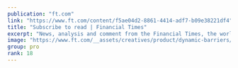 ```yaml
---
publication: "ft.com"
link: "https://www.ft.com/content/f5ae04d2-8861-4414-adf7-b09e38221df4"
title: "Subscribe to read | Financial Times"
excerpt: "News, analysis and comment from the Financial Times, the worldʼs leading global business publication"
image: "https://www.ft.com/__assets/creatives/product/dynamic-barriers/energy.jpg"
group: pro
rank: 18
---
```

